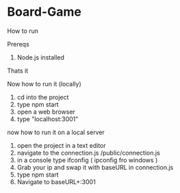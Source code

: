# Board-Game

How to run 

Prereqs

1. Node.js installed 

Thats it 

Now how to run it (locally)

1. cd into the project 
2. type npm start 
3. open a web browser 
4. type "localhost:3001"

now how to run it on a local server 

1. open the project in a text editor 
2. navigate to the connection.js /public/connection.js
3. in a console type ifconfig ( ipconfig fro windows )
4. Grab your ip and swap it with baseURL in connection.js 
5. type npm start
6. Navigate to baseURL+:3001

